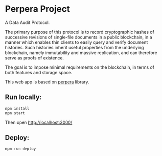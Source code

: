 # Perpera Project

A Data Audit Protocol.

The primary purpose of this protocol is to record cryptographic hashes of successive revisions of single-file documents in a public blockchain, in a manner which enables thin clients to easily query and verify document histories. Such histories inherit useful properties from the underlying blockchain, namely immutability and massive replication, and can therefore serve as proofs of existence.

The goal is to impose minimal requirements on the blockchain, in terms of both features and storage space.

This web app is based on [perpera](https://github.com/peercoin/perpera) library.

## Run locally:

```bash
npm install
npm start
```

Then open <http://localhost:3000/>

## Deploy:

`npm run deploy`
